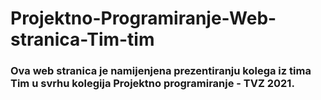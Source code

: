 # Projektno-Programiranje-Web-stranica-Tim-tim
### Ova web stranica je namijenjena prezentiranju kolega iz tima Tim u svrhu kolegija Projektno programiranje - TVZ 2021.
